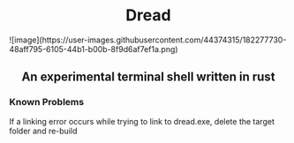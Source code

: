 <h1 align="center"> Dread </h1>
![image](https://user-images.githubusercontent.com/44374315/182277730-48aff795-6105-44b1-b00b-8f9d6af7ef1a.png)
<h2 align="center"> An experimental terminal shell written in rust </h2>

<h3> Known Problems </h3>
<p> If a linking error occurs while trying to link to dread.exe, delete the target folder and re-build </p>
